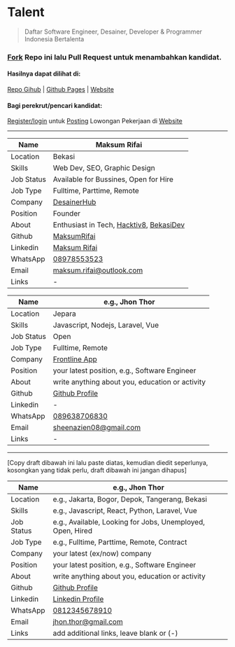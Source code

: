 # Talent
>Daftar Software Engineer, Desainer, Developer &amp; Programmer Indonesia Bertalenta

### [Fork](https://github.com/desainerhub/talent/fork) Repo ini lalu Pull Request untuk menambahkan kandidat.
#### Hasilnya dapat dilihat di:
[Repo Gihub](https://github.com/desainerhub/talent) | [Github Pages](https://desainerhub.github.io/talent) | [Website](https://desainerhub.com/talent)

#### Bagi perekrut/pencari kandidat:
[Register/login](https://desainerhub.com/dashboard-jobs) untuk [Posting](https://desainerhub.com/submit-jobs) Lowongan Pekerjaan di [Website](https://desainerhub.com/jobs)

----------

|Name|Maksum Rifai|
|-----|-----|
|Location|Bekasi|
|Skills|Web Dev, SEO, Graphic Design|
|Job Status|Available for Bussines, Open for Hire|
|Job Type|Fulltime, Parttime, Remote|
|Company|[DesainerHub](https://desainerhub.com)|
|Position|Founder|
|About|Enthusiast in Tech, [Hacktiv8](https://hacktiv8.com/verify/fwdb/maksum-rifai/), [BekasiDev](https://bekasidev.org)|
|Github|[MaksumRifai](https://github.com/maksumrifai)|
|Linkedin|[Maksum Rifai](https://linkedin.com/in/maksumrifai)|
|WhatsApp|[08978553523](https://wa.me/628978553523)|
|Email|[maksum.rifai@outlook.com](mailto:maksum.rifai@outlook.com)|
|Links| - |

|Name|e.g., Jhon Thor|
|-----|-----|
|Location| Jepara |
|Skills| Javascript, Nodejs, Laravel, Vue |
|Job Status| Open |
|Job Type|Fulltime, Remote|
|Company| [Frontline App](frontline-app.com)|
|Position|your latest position, e.g., Software Engineer|
|About|write anything about you, education or activity|
|Github|[Github Profile](https://github.com/sheenazien08)|
|Linkedin| - |
|WhatsApp|[089638706830](https://wa.me/089638706830)|
|Email|[sheenazien08@gmail.com](mailto:sheenazien08@gmail.com)|
|Links| - |

----------

[Copy draft dibawah ini lalu paste diatas, kemudian diedit seperlunya, kosongkan yang tidak perlu, draft dibawah ini jangan dihapus]

|Name|e.g., Jhon Thor|
|-----|-----|
|Location|e.g., Jakarta, Bogor, Depok, Tangerang, Bekasi|
|Skills|e.g., Javascript, React, Python, Laravel, Vue |
|Job Status|e.g., Available, Looking for Jobs, Unemployed, Open, Hired |
|Job Type|e.g., Fulltime, Parttime, Remote, Contract|
|Company|your latest (ex/now) company|
|Position|your latest position, e.g., Software Engineer|
|About|write anything about you, education or activity|
|Github|[Github Profile](https://github.com/...)|
|Linkedin|[Linkedin Profile](https://linkedin.com/in/...)|
|WhatsApp|[0812345678910](https://wa.me/628978553523)|
|Email|[jhon.thor@gmail.com](mailto:jhon.thor@gmail.com)|
|Links|add additional links, leave blank or (-)|
